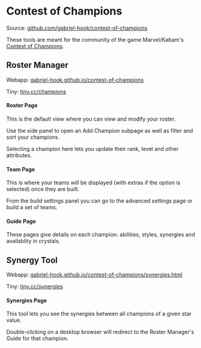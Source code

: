 # Contest of Champions

  Source: [github.com/gabriel-hook/contest-of-champions](https://github.com/gabriel-hook/contest-of-champions/)

  These tools are meant for the community of the game Marvel/Kabam's [Contest of Champions](https://github.com/gabriel-hook/contest-of-champions/).

## Roster Manager
  
  Webapp: [gabriel-hook.github.io/contest-of-champions](http://gabriel-hook.github.io/contest-of-champions/)
  
  Tiny: [tiny.cc/champions](http://tiny.cc/champions)

#### Roster Page

  This is the default view where you can view and modify your roster.
    
  Use the side panel to open an Add Champion subpage as well as filter and sort your champions.
    
  Selecting a champion here lets you update their rank, level and other attributes.

#### Team Page

  This is where your teams will be displayed (with extras if the option is selected) once they are built.

  From the build settings panel you can go to the advanced settings page or build a set of teams.
    
#### Guide Page

  These pages give details on each champion: abilities, styles, synergies and availablity in crystals.
    
## Synergy Tool
  
  Webapp: [gabriel-hook.github.io/contest-of-champions/synergies.html](http://gabriel-hook.github.io/contest-of-champions/synergies.html)
  
  Tiny: [tiny.cc/synergies](http://tiny.cc/synergies)

#### Synergies Page

  This tool lets you see the synergies between all champions of a given star value.
    
  Double-clicking on a desktop browser will redirect to the Roster Manager's Guide for that champion.